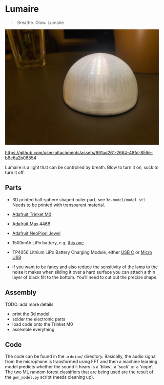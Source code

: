 # Lumaire

> Breathe. Glow. Lumaire

![lumaire](./lumaire.jpg)

<https://github.com/user-attachments/assets/991ad261-2664-48fd-856e-b6c6a2b06554>

Lumaire is a light that can be controlled by breath. Blow to turn it on, suck to turn it off.

## Parts

- 3D printed half-sphere shaped outer part, see `3d-model/model.stl`. Needs to be printed with transparent material.
- [Adafruit Trinket M0](https://learn.adafruit.com/adafruit-trinket-m0-circuitpython-arduino/overview)
- [Adafruit Max 4466](https://www.adafruit.com/product/1063)
- [Adafruit NeoPixel Jewel](https://www.adafruit.com/product/2858)
- 1500mAh LiPo battery, e.g. [this one](https://www.bastelgarage.ch/lipo-battery-1500mah-jst-2-0-lithium-ion-polymer)
- TP4056 Lithium LiPo Battery Charging Module, either [USB C](https://www.bastelgarage.ch/tp4056-lithium-lipo-battery-charging-module-usb-c-5v-1a?search=TP4056) or [Micro USB](https://www.bastelgarage.ch/tp4056-lithium-lipo-battery-charging-module-micro-usb-5v-1a?search=TP4056)

- if you want to be fancy and also reduce the sensitivity of the lamp to the noise it makes when sliding it over a hard surface you can attach a thin layer of black filt to the bottom. You'll need to cut out the precise shape.

## Assembly

TODO: add more details

- print the 3d model
- solder the electronic parts
- load code onto the Trinket M0
- assemble everything

## Code

The code can be found in the `arduino/` directory. Basically, the audio signal from the microphone is transformed using FFT and then a machine learning model predicts whether the sound it hears is a 'blow', a 'suck' or a 'nope'. The two ML random forest classifiers that are being used are the result of the `gen_model.py` script (needs cleaning up).

